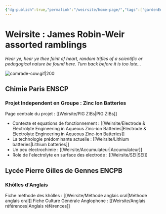 ```yaml
---
{"dg-publish":true,"permalink":"/weirsite/home-page/","tags":["gardenEntry"]}
---
```


# Weirsite : James Robin-Weir assorted ramblings

_Hear ye, hear ye thee faint of heart, random trifles of a scientific or pedagogical nature be found here. Turn back before it is too late..._

![comrade-cow.gif|200](/img/user/comrade-cow.gif)
## Chimie Paris ENSCP
### Projet Independent en Groupe : Zinc Ion Batteries
Page centrale du projet : [[Weirsite/PIG ZIBs\|PIG ZIBs]]
- Contexte et equations de fonctionnement : [[Weirsite/Electrode & Electrolyte Engineering in Aqueous Zinc-ion Batteries\|Electrode & Electrolyte Engineering in Aqueous Zinc-ion Batteries]]
- La technologie prédominante actuelle : [[Weirsite/Lithium batteries\|Lithium batteries]]
- Un peu électrochimie : [[Weirsite/Accumulateur\|Accumulateur]]
- Role de l'electrolyte en surface des electrode : [[Weirsite/SEI\|SEI]]

## Lycée Pierre Gilles de Gennes ENCPB
### Khôlles d'Anglais
Fiche méthode des khôlles : [[Weirsite/Méthode anglais oral\|Méthode anglais oral]]
Fiche Culture Générale Anglophone : [[Weirsite/Anglais références\|Anglais références]]